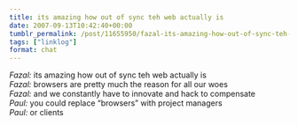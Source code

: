 ```yaml
---
title: its amazing how out of sync teh web actually is
date: 2007-09-13T10:42:40+00:00
tumblr_permalink: /post/11655950/fazal-its-amazing-how-out-of-sync-teh-web
tags: ["linklog"]
format: chat
---
```


<i>Fazal:</i> its amazing how out of sync teh web actually is<br>
<i>Fazal:</i> browsers are pretty much the reason for all our woes<br>
<i>Fazal:</i> and we constantly have to innovate and hack to compensate<br>
<i>Paul:</i> you could replace &#8220;browsers&#8221; with project managers<br>
<i>Paul:</i> or clients<br>
